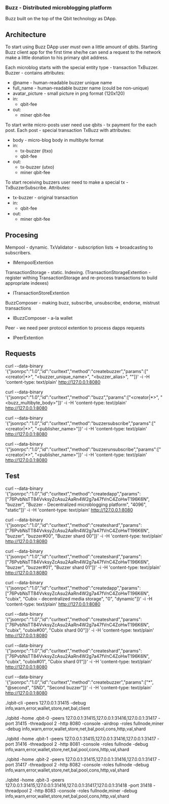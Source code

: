 ### Buzz - Distributed microblogging platform

Buzz built on the top of the Qbit technology as DApp.

## Architecture

To start using Buzz DApp user _must_ own a little amount of qbits. Starting Buzz client app for the first time she/he can send a request to the network make a little donation to his primary qbit address.

Each microblog starts with the special entity type - transaction TxBuzzer. Buzzer - contains attributes:
 - @name - human-readable buzzer unique name
 - full_name - human-readable buzzer name (could be non-unique)
 - avatar_picture - small picture in png format (120x120)
 - in:
   - qbit-fee
 - out:
   - miner qbit-fee

To start write micro-posts user need use qbits - tx payment for the each post. Each post - special transaction TxBuzz with attributes:
 - body - micro-blog body in multibyte format
 - in:
   - tx-buzzer (ltxo)
   - qbit-fee
 - out:
   - tx-buzzer (utxo)
   - miner qbit-fee

To start receiving buzzers user need to make a special tx - TxBuzzerSubscribe. Attributes:
 - tx-buzzer - original transaction
 - in:
   - qbit-fee
 - out:
   - miner qbit-fee

## Procesing

Mempool - dynamic. TxValidator - subscription lists -> broadcasting to subscribers.
 - IMempoolExtention

TransactionStorage - static. Indexing. (TransactionStorageExtention - register withing TransactionStorage and re-process transactions to build appropriate indexes)
 - ITransactionStoreExtention

BuzzComposer - making buzz, subscribe, unsubscribe, endorse, mistrust transactions
 - IBuzzComposer - a-la wallet

Peer - we need peer protocol extention to process dapps requests
 - IPeerExtention

## Requests

curl --data-binary '{"jsonrpc":"1.0","id":"curltext","method":"createbuzzer","params":["<creator|*>", "<buzzer_unique_name>", "<buzzer_alias>", "<description>"]}' -i -H 'content-type: text/plain' http://127.0.0.1:8080

curl --data-binary '{"jsonrpc":"1.0","id":"curltext","method":"buzz","params":["<creator|*>", "<buzz_multibyte_body>"]}' -i -H 'content-type: text/plain' http://127.0.0.1:8080

curl --data-binary '{"jsonrpc":"1.0","id":"curltext","method":"buzzersubscribe","params":["<creator|*>", "<publisher_name>"]}' -i -H 'content-type: text/plain' http://127.0.0.1:8080

curl --data-binary '{"jsonrpc":"1.0","id":"curltext","method":"buzzerunsubscribe","params":["<creator|*>", "<publisher_name>"]}' -i -H 'content-type: text/plain' http://127.0.0.1:8080

## Test

curl --data-binary '{"jsonrpc":"1.0","id":"curltext","method":"createdapp","params":["76PvbNsTT84VvksyZcAsu2AaRn4W2g7a47fVnC4ZoHwT196K6N", "buzzer", "Buzzer - Decentralized microblogging platform", "4096", "static"]}' -i -H 'content-type: text/plain' http://127.0.0.1:8080

curl --data-binary '{"jsonrpc":"1.0","id":"curltext","method":"createshard","params":["76PvbNsTT84VvksyZcAsu2AaRn4W2g7a47fVnC4ZoHwT196K6N", "buzzer", "buzzer#00", "Buzzer shard 00"]}' -i -H 'content-type: text/plain' http://127.0.0.1:8080

curl --data-binary '{"jsonrpc":"1.0","id":"curltext","method":"createshard","params":["76PvbNsTT84VvksyZcAsu2AaRn4W2g7a47fVnC4ZoHwT196K6N", "buzzer", "buzzer#01", "Buzzer shard 01"]}' -i -H 'content-type: text/plain' http://127.0.0.1:8080

curl --data-binary '{"jsonrpc":"1.0","id":"curltext","method":"createdapp","params":["76PvbNsTT84VvksyZcAsu2AaRn4W2g7a47fVnC4ZoHwT196K6N", "cubix", "Cubix - decentralized media storage", "0", "dynamic"]}' -i -H 'content-type: text/plain' http://127.0.0.1:8080

curl --data-binary '{"jsonrpc":"1.0","id":"curltext","method":"createshard","params":["76PvbNsTT84VvksyZcAsu2AaRn4W2g7a47fVnC4ZoHwT196K6N", "cubix", "cubix#00", "Cubix shard 00"]}' -i -H 'content-type: text/plain' http://127.0.0.1:8080

curl --data-binary '{"jsonrpc":"1.0","id":"curltext","method":"createshard","params":["76PvbNsTT84VvksyZcAsu2AaRn4W2g7a47fVnC4ZoHwT196K6N", "cubix", "cubix#01", "Cubix shard 01"]}' -i -H 'content-type: text/plain' http://127.0.0.1:8080

curl --data-binary '{"jsonrpc":"1.0","id":"curltext","method":"createbuzzer","params":["*", "@second", "SND", "Second buzzer"]}' -i -H 'content-type: text/plain' http://127.0.0.1:8080

./qbit-cli -peers 127.0.0.1:31415 -debug info,warn,error,wallet,store,net,bal,client

./qbitd -home .qbit-0 -peers 127.0.0.1:31415,127.0.0.1:31416,127.0.0.1:31417 -port 31415 -threadpool 2 -http 8080 -console -airdrop -roles fullnode,miner -debug info,warn,error,wallet,store,net,bal,pool,cons,http,val,shard

./qbitd -home .qbit-1 -peers 127.0.0.1:31415,127.0.0.1:31416,127.0.0.1:31417 -port 31416 -threadpool 2 -http 8081 -console -roles fullnode -debug info,warn,error,wallet,store,net,bal,pool,cons,http,val,shard

./qbitd -home .qbit-2 -peers 127.0.0.1:31415,127.0.0.1:31416,127.0.0.1:31417 -port 31417 -threadpool 2 -http 8082 -console -roles fullnode -debug info,warn,error,wallet,store,net,bal,pool,cons,http,val,shard

./qbitd -home .qbit-3 -peers 127.0.0.1:31415,127.0.0.1:31416,127.0.0.1:31417,127.0.0.1:31418 -port 31418 -threadpool 2 -http 8083 -console -roles fullnode,miner -debug info,warn,error,wallet,store,net,bal,pool,cons,http,val,shard


